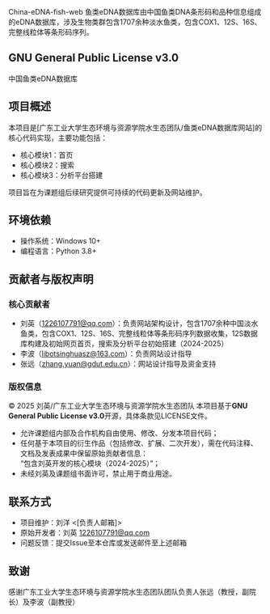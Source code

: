 China-eDNA-fish-web
鱼类eDNA数据库由中国鱼类DNA条形码和品种信息组成的eDNA数据库，涉及生物类群包含1707余种淡水鱼类，包含COX1、12S、16S、完整线粒体等条形码序列。

## GNU General Public License v3.0

中国鱼类eDNA数据库

## 项目概述
本项目是[广东工业大学生态环境与资源学院水生态团队/鱼类eDNA数据库网站]的核心代码实现，主要功能包括：
- 核心模块1：首页
- 核心模块2：搜索
- 核心模块3：分析平台搭建

项目旨在为课题组后续研究提供可持续的代码更新及网站维护。


## 环境依赖
- 操作系统：Windows 10+
- 编程语言：Python 3.8+

## 贡献者与版权声明
### 核心贡献者
- 刘英（1226107791@qq.com）：负责网站架构设计，包含1707余种中国淡水鱼类，包含COX1、12S、16S、完整线粒体等条形码序列数据收集，12S数据库构建及初始网页首页，搜索及分析平台初始搭建（2024-2025）
- 李波（libotsinghuasz@163.com）：负责网站设计指导
- 张远（zhang.yuan@gdut.edu.cn）：网站设计指导及资金支持

### 版权信息
© 2025 刘英/广东工业大学生态环境与资源学院水生态团队
本项目基于**GNU General Public License v3.0**开源，具体条款见LICENSE文件。  
- 允许课题组内部及合作机构自由使用、修改、分发本项目代码；
- 任何基于本项目的衍生作品（包括修改、扩展、二次开发），需在代码注释、文档及发表成果中保留原始贡献者信息：  
  “包含刘英开发的核心模块（2024-2025）”；
- 未经刘英及课题组书面许可，禁止用于商业用途。


## 联系方式
- 项目维护：刘洋 <[负责人邮箱]>
- 原始开发者：刘英 <1226107791@qq.com>
- 问题反馈：提交Issue至本仓库或发送邮件至上述邮箱


## 致谢
感谢广东工业大学生态环境与资源学院水生态团队团队负责人张远（教授，副院长）及李波（副教授）


